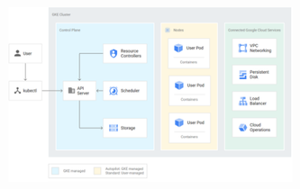 
![](https://github.com/JonmarCorpuz/LetsLearn/blob/main/Assets/More%20Assets/Screenshot%202025-01-24%20105813.png)
